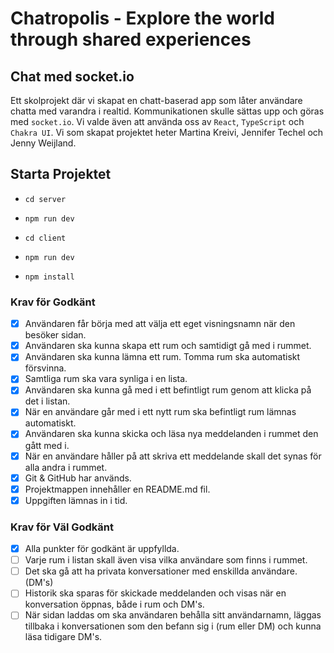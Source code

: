 # Chatropolis - Explore the world through shared experiences

## Chat med socket.io

Ett skolprojekt där vi skapat en chatt-baserad app som låter användare chatta med varandra i realtid. Kommunikationen skulle sättas upp och göras med `socket.io`. Vi valde även att använda oss av `React`, `TypeScript` och `Chakra UI`.
Vi som skapat projektet heter Martina Kreivi, Jennifer Techel och Jenny Weijland.

## Starta Projektet

- `cd server`
- `npm run dev`

- `cd client`
- `npm run dev`
- `npm install`

### Krav för Godkänt

- [x] Användaren får börja med att välja ett eget visningsnamn när den besöker sidan.
- [x] Användaren ska kunna skapa ett rum och samtidigt gå med i rummet.
- [x] Användaren ska kunna lämna ett rum. Tomma rum ska automatiskt försvinna.
- [x] Samtliga rum ska vara synliga i en lista.
- [x] Användaren ska kunna gå med i ett befintligt rum genom att klicka på det i listan.
- [x] När en användare går med i ett nytt rum ska befintligt rum lämnas automatiskt.
- [x] Användaren ska kunna skicka och läsa nya meddelanden i rummet den gått med i.
- [x] När en användare håller på att skriva ett meddelande skall det synas för alla andra i rummet.
- [x] Git & GitHub har används.
- [x] Projektmappen innehåller en README.md fil.
- [x] Uppgiften lämnas in i tid.

### Krav för Väl Godkänt

- [x] Alla punkter för godkänt är uppfyllda.
- [ ] Varje rum i listan skall även visa vilka användare som finns i rummet.
- [ ] Det ska gå att ha privata konversationer med enskillda användare. (DM's)
- [ ] Historik ska sparas för skickade meddelanden och visas när en konversation öppnas, både i rum och DM's.
- [ ] När sidan laddas om ska användaren behålla sitt användarnamn, läggas tillbaka i konversationen som den befann sig i (rum eller DM) och kunna läsa tidigare DM's.

